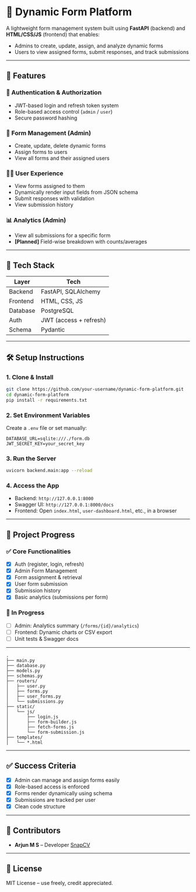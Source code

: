 # 📝 Dynamic Form Platform

A lightweight form management system built using **FastAPI** (backend) and **HTML/CSS/JS** (frontend) that enables:

- Admins to create, update, assign, and analyze dynamic forms
- Users to view assigned forms, submit responses, and track submissions

---

## 🚀 Features

### 🔐 Authentication & Authorization
- JWT-based login and refresh token system
- Role-based access control (`admin` / `user`)
- Secure password hashing

### 📄 Form Management (Admin)
- Create, update, delete dynamic forms
- Assign forms to users
- View all forms and their assigned users

### 🧑‍💼 User Experience
- View forms assigned to them
- Dynamically render input fields from JSON schema
- Submit responses with validation
- View submission history

### 📊 Analytics (Admin)
- View all submissions for a specific form
- **[Planned]** Field-wise breakdown with counts/averages

---

## 🧱 Tech Stack

| Layer       | Tech                   |
|-------------|------------------------|
| Backend     | FastAPI, SQLAlchemy    |
| Frontend    | HTML, CSS, JS          |
| Database    | PostgreSQL             |
| Auth        | JWT (access + refresh) |
| Schema      | Pydantic               |

---

## 🛠️ Setup Instructions

### 1. Clone & Install
```bash
git clone https://github.com/your-username/dynamic-form-platform.git
cd dynamic-form-platform
pip install -r requirements.txt
```

### 2. Set Environment Variables
Create a `.env` file or set manually:
```env
DATABASE_URL=sqlite:///./form.db
JWT_SECRET_KEY=your_secret_key
```

### 3. Run the Server
```bash
uvicorn backend.main:app --reload
```

### 4. Access the App
- Backend: `http://127.0.0.1:8000`
- Swagger UI: `http://127.0.0.1:8000/docs`
- Frontend: Open `index.html`, `user-dashboard.html`, etc., in a browser

---

## 📌 Project Progress

### ✅ Core Functionalities

- [x] Auth (register, login, refresh)
- [x] Admin Form Management
- [x] Form assignment & retrieval
- [x] User form submission
- [x] Submission history
- [x] Basic analytics (submissions per form)

### 🔄 In Progress
- [ ] Admin: Analytics summary (`/forms/{id}/analytics`)
- [ ] Frontend: Dynamic charts or CSV export
- [ ] Unit tests & Swagger docs

---
```
.
├── main.py
├── database.py
├── models.py
├── schemas.py
├── routers/
│   ├── user.py
│   ├── forms.py
│   ├── user_forms.py
│   └── submissions.py
├── static/
│   └── js/
│       ├── login.js
│       ├── form-builder.js
│       ├── fetch-forms.js
│       └── form-submission.js
├── templates/
│   └── *.html
```

---

## ✅ Success Criteria

- [x] Admin can manage and assign forms easily
- [x] Role-based access is enforced
- [x] Forms render dynamically using schema
- [x] Submissions are tracked per user
- [x] Clean code structure

---

## 📌 Contributors

- **Arjun M S** – Developer
  [SnapCV](https://arjun-ms.snapcv.me/)

---

## 📜 License

MIT License – use freely, credit appreciated.
